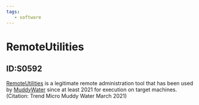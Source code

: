 ```yaml
---
tags:
   - software
---
```

# RemoteUtilities
## ID:S0592
[RemoteUtilities](software/S0592) is a legitimate remote administration tool that has been used by [MuddyWater](groups/G0069) since at least 2021 for execution on target machines.(Citation: Trend Micro Muddy Water March 2021)
